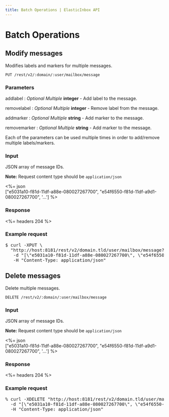 ```yaml
---
title: Batch Operations | ElasticInbox API
---
```


# Batch Operations

## Modify messages  <a name="modify"></a>

Modifies labels and markers for multiple messages.

    PUT /rest/v2/:domain/:user/mailbox/message

### Parameters

addlabel
: _Optional_ _Multiple_ **integer** - Add label to the message.

removelabel
: _Optional_ _Multiple_ **integer** - Remove label from the message.

addmarker
: _Optional_ _Multiple_ **string** - Add marker to the message.

removemarker
: _Optional_ _Multiple_ **string** - Add marker to the message.

Each of the parameters can be used multiple times in order to add/remove multiple labels/markers.

### Input

JSON array of message IDs.

**Note:** Request content type should be `application/json`

<%= json \
  ["e5031a10-f81d-11df-a88e-080027267700", "e54f6550-f81d-11df-a9d1-080027267700", '...']
%>

### Response

<%= headers 204 %>

### Example request

<pre class="terminal">
$ curl -XPUT \
  "http://host:8181/rest/v2/domain.tld/user/mailbox/message?addlabel=3&addlabel=540&removemarker=seen" \
   -d "[\"e5031a10-f81d-11df-a88e-080027267700\", \"e54f6550-f81d-11df-a9d1-080027267700\"]" \
   -H "Content-Type: application/json"
</pre>

## Delete messages <a name="delete"></a>

Delete multiple messages.

    DELETE /rest/v2/:domain/:user/mailbox/message

### Input

JSON array of message IDs.

**Note:** Request content type should be `application/json`

<%= json \
  ["e5031a10-f81d-11df-a88e-080027267700", "e54f6550-f81d-11df-a9d1-080027267700", '...']
%>

### Response

<%= headers 204 %>

### Example request

<pre class="terminal">
% curl -XDELETE "http://host:8181/rest/v2/domain.tld/user/mailbox/message" \
  -d "[\"e5031a10-f81d-11df-a88e-080027267700\", \"e54f6550-f81d-11df-a9d1-080027267700\"]" \
  -H "Content-Type: application/json"
</pre>